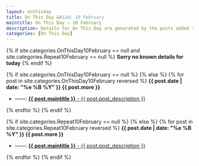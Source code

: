 ```yaml
---
layout: onthisday
title: On This Day &#124; 10 February
maintitle: On This Day — 10 February
description: Details for On This Day are genarated by the posts added to the website so the content is subject to changes/updates over time.
categories: [On This Day]
---
```


{% if site.categories.OnThisDay10February == null and site.categories.Repeat10February == null %}
<strong>Sorry no known details for today</strong>
{% endif %}

{% if site.categories.OnThisDay10February == null %}
{% else %}
{% for post in site.categories.OnThisDay10February reversed %}
<strong>{{ post.date | date: "%e %B %Y" }} {{ post.more }}</strong>
<ul>
<li> ——: <a href="{{ post.url }}"><strong>{{ post.maintitle }}</strong> - {{ post.post_description }}</a></li>
</ul>
{% endfor %}
{% endif %}

{% if site.categories.Repeat10February == null %}
{% else %}
{% for post in site.categories.Repeat10February reversed %}
<strong>{{ post.date | date: "%e %B %Y" }} {{ post.more }}</strong>
<ul>
<li> ——: <a href="{{ post.url }}"><strong>{{ post.maintitle }}</strong> - {{ post.post_description }}</a></li>
</ul>
{% endfor %}
{% endif %}
